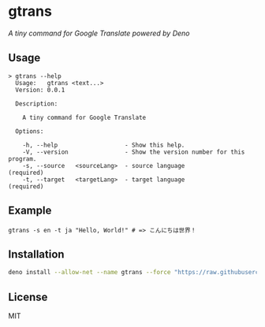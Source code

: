 # gtrans

*A tiny command for Google Translate powered by Deno*

## Usage

```
> gtrans --help
  Usage:   gtrans <text...>
  Version: 0.0.1

  Description:

    A tiny command for Google Translate

  Options:

    -h, --help                   - Show this help.
    -V, --version                - Show the version number for this program.
    -s, --source   <sourceLang>  - source language                            (required)
    -t, --target   <targetLang>  - target language                            (required)
```

## Example

```
gtrans -s en -t ja "Hello, World!" # => こんにちは世界！
```

## Installation

```sh
deno install --allow-net --name gtrans --force "https://raw.githubusercontent.com/sheepla/gtrans/master/cli.ts"
```

## License

MIT
